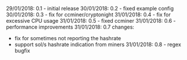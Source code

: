 29/01/2018: 0.1 - initial release
30/01/2018: 0.2 - fixed example config
30/01/2018: 0.3 - fix for ccminer/cryptonight
31/01/2018: 0.4 - fix for excessive CPU usage
31/01/2018: 0.5 - fixed ccminer
31/01/2018: 0.6 - performance improvements
31/01/2018: 0.7 changes:
- fix for sometimes not reporting the hashrate
- support sol/s hashrate indication from miners
31/01/2018: 0.8 - regex bugfix
